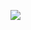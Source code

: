 <a href="https://codeclimate.com/github/maurry/mrpo_games"><img src="https://api.codeclimate.com/v1/badges/e2d8564876becd663ff9/maintainability" /></a>
